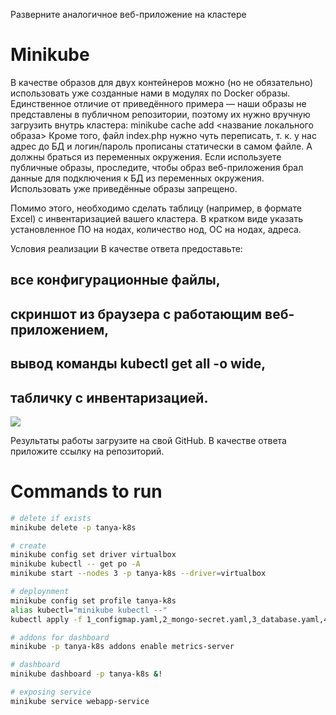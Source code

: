 Разверните аналогичное веб-приложение на кластере 
# Minikube


В качестве образов для двух контейнеров можно (но не обязательно) использовать уже созданные нами в модулях по Docker образы.
Единственное отличие от приведённого примера — наши образы не представлены в публичном репозитории, поэтому их нужно вручную загрузить внутрь кластера:
minikube cache add <название локального образа>
Кроме того, файл index.php нужно чуть переписать, т. к. у нас адрес до БД и логин/пароль прописаны статически в самом файле.
А должны браться из переменных окружения.
Если используете публичные образы, проследите, чтобы образ веб-приложения брал данные для подключения к БД из переменных окружения.
Использовать уже приведённые образы запрещено.

Помимо этого, необходимо сделать таблицу (например, в формате Excel) с инвентаризацией вашего кластера. В кратком виде указать установленное ПО на нодах, количество нод, ОС на нодах, адреса.

Условия реализации
В качестве ответа предоставьте:

## все конфигурационные файлы,
## скриншот из браузера с работающим веб-приложением,
## вывод команды kubectl get all -o wide,
## табличку с инвентаризацией.

![](./table.xlxs)

Результаты работы загрузите на свой GitHub. В качестве ответа приложите ссылку на репозиторий.

# Commands to run

```bash
# delete if exists
minikube delete -p tanya-k8s

# create
minikube config set driver virtualbox
minikube kubectl -- get po -A
minikube start --nodes 3 -p tanya-k8s --driver=virtualbox

# deploynment
minikube config set profile tanya-k8s
alias kubectl="minikube kubectl --"
kubectl apply -f 1_configmap.yaml,2_mongo-secret.yaml,3_database.yaml,4_webapp.yaml

# addons for dashboard
minikube -p tanya-k8s addons enable metrics-server

# dashboard
minikube dashboard -p tanya-k8s &!

# exposing service
minikube service webapp-service
```
